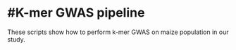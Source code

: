 #K-mer GWAS pipeline
=====================

These scripts show how to perform k-mer GWAS on maize population in our study.

